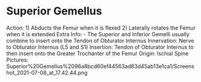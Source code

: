 # Superior Gemellus

Action: 1) Abducts the Femur when it is flexed                                                 2) Laterally rotates the Femur when it is extended
Extra Info: - The Superior and Inferior Gemelli usually combine to insert onto the Tendon of Obturator Internus
Innervation: Nerve to Obturator Internus (L5 and S1)
Insertion: Tendon of Obturator Internus to then insert onto the Greater Trochanter of the Femur
Origin: Ischial Spine
Pictures: Superior%20Gemellus%2096a8bcd60ef44563ad83d45ab13e1ca1/Screenshot_2021-07-08_at_17.42.44.png